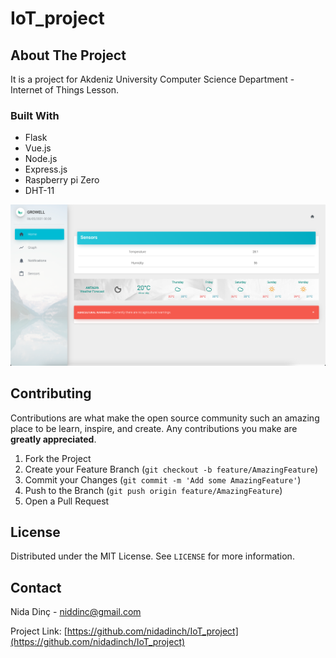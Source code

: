 # IoT_project


## About The Project

It is a project for Akdeniz University Computer Science Department - Internet of Things Lesson.


### Built With 

* Flask
* Vue.js
* Node.js
* Express.js
* Raspberry pi Zero
* DHT-11

[![Home Page](https://github.com/nidadinch/IoT_project/blob/main/homepage.png)](https://github.com/nidadinch/IoT_project/blob/main/homepage.png)

   
## Contributing

Contributions are what make the open source community such an amazing place to be learn, inspire, and create. Any contributions you make are **greatly appreciated**.

1. Fork the Project
2. Create your Feature Branch (`git checkout -b feature/AmazingFeature`)
3. Commit your Changes (`git commit -m 'Add some AmazingFeature'`)
4. Push to the Branch (`git push origin feature/AmazingFeature`)
5. Open a Pull Request


## License

Distributed under the MIT License. See `LICENSE` for more information.


## Contact

Nida Dinç - niddinc@gmail.com

Project Link: [https://github.com/nidadinch/IoT_project](https://github.com/nidadinch/IoT_project)

  
